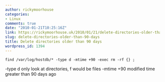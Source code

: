 ```yaml
---
author: rickymoorhouse
categories:
- Linux
comments: true
date: "2010-01-21T10:25:16Z"
link: https://rickymoorhouse.uk/2010/01/21/delete-directories-older-than-90-days/
slug: delete-directories-older-than-90-days
title: Delete directories older than 90 days
wordpress_id: 1394
---
```


`
find /var/log/hostdb/* -type d -mtime +90 -exec rm -rf {} ;
`



-type d
    only look at directories, f would be files
-mtime +90
    modified time greater than 90 days ago
